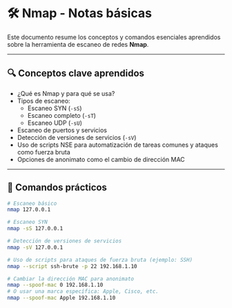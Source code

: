 # 🛠️ Nmap - Notas básicas

Este documento resume los conceptos y comandos esenciales aprendidos sobre la herramienta de escaneo de redes **Nmap**.

---

## 🔍 Conceptos clave aprendidos

- ¿Qué es Nmap y para qué se usa?
- Tipos de escaneo:
  - Escaneo SYN (`-sS`)
  - Escaneo completo (`-sT`)
  - Escaneo UDP (`-sU`)
- Escaneo de puertos y servicios
- Detección de versiones de servicios (`-sV`)
- Uso de scripts NSE para automatización de tareas comunes y ataques como fuerza bruta
- Opciones de anonimato como el cambio de dirección MAC

---

## 🧪 Comandos prácticos

```bash
# Escaneo básico
nmap 127.0.0.1

# Escaneo SYN
nmap -sS 127.0.0.1

# Detección de versiones de servicios
nmap -sV 127.0.0.1

# Uso de scripts para ataques de fuerza bruta (ejemplo: SSH)
nmap --script ssh-brute -p 22 192.168.1.10

# Cambiar la dirección MAC para anonimato
nmap --spoof-mac 0 192.168.1.10
# O usar una marca específica: Apple, Cisco, etc.
nmap --spoof-mac Apple 192.168.1.10
